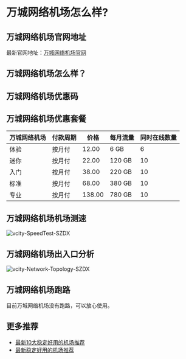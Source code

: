 # 万城网络机场怎么样?

## 万城网络机场官网地址
最新官网地址：[万城网络机场官网](https://dljc.affxc.com/vcity/)

## 万城网络机场怎么样？


## 万城网络机场优惠码


## 万城网络机场优惠套餐

| 万城网络机场 | 付款周期 | 价格     | 每月流量   | 同时在线数量 |
|------|------|--------|--------|--------|
| 体验   | 按月付  | 12.00  | 6 GB   | 6      |
| 迷你   | 按月付  | 22.00  | 120 GB | 10     |
| 入门   | 按月付  | 38.00  | 220 GB | 10     |
| 标准   | 按月付  | 68.00  | 380 GB | 10     |
| 专业   | 按月付  | 138.00 | 780 GB | 10     |

## 万城网络机场机场测速

![vcity-SpeedTest-SZDX](https://github.com/dailijichang/vcity/assets/138340607/c79196d3-f3e2-4d4d-a780-cc01dff3f11b)

## 万城网络机场出入口分析

![vcity-Network-Topology-SZDX](https://github.com/dailijichang/vcity/assets/138340607/ca7938a6-434e-4841-afc6-b827e547254b)

## 万城网络机场跑路
目前万城网络机场没有跑路，可以放心使用。

## 更多推荐
 - [最新10大稳定好用的机场推荐](https://github.com/dailijichang/jichangtuijian)
 - [最新稳定好用的机场推荐](https://www.dailijichang.com/?utm_source=github&utm_medium=dailijichang-details)
